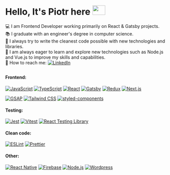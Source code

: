 <h1>
  Hello, It's Piotr here <img src="https://media.giphy.com/media/CgCaB0B0zYp4kVhNPf/giphy.gif?cid=ecf05e47kd1cesofsvqtmw7qina1uxh7ouqsox4px8hdvg2f&rid=giphy.gif&ct=s" width="40px" height="30px">
</h1>

💻 I am Frontend Developer working primarily on React & Gatsby projects.<br>📚 I graduate with an engineer's degree in computer science.<br>🔧 I always try to write the cleanest code possible with new technologies and libraries.<br>🚀 I am always eager to learn and explore new technologies such as Node.js and Vue.js to improve my skills and capabilities.<br>🔗 How to reach me: [![LinkedIn](https://img.shields.io/badge/LinkedIn-%230077B5.svg?logo=linkedin&logoColor=white)](https://www.linkedin.com/in/krysiakpiotr/) 

<h2></h2>

#### Frontend:
[![JavaScript](https://img.shields.io/badge/-JavaScript-F7DF1E?style=flat-square&logo=javascript&logoColor=black)](https://www.javascript.com/)
[![TypeScript](https://img.shields.io/badge/-TypeScript-007ACC?style=flat-square&logo=typescript&logoColor=white)](https://www.typescriptlang.org/)
[![React](https://img.shields.io/badge/-React-45b8d8?style=flat-square&logo=react&logoColor=white)](https://reactjs.org/)
[![Gatsby](https://img.shields.io/badge/Gatsby-663399?logo=gatsby&logoColor=white&style=flat-square)](https://www.gatsbyjs.com/)
[![Redux](https://img.shields.io/badge/-Redux-764ABC?style=flat-square&logo=redux&logoColor=white)](https://redux-toolkit.js.org)
[![Next.js](https://img.shields.io/badge/-Next.js-000000?style=flat-square&logo=next.js&logoColor=white)](https://nextjs.org/)

[![GSAP](https://img.shields.io/badge/GSAP-88ce04?style=flat-square&logo=GreenSock&logoColor=white)](https://greensock.com/gsap/)
[![Tailwind CSS](https://img.shields.io/badge/Tailwind_CSS-38B2AC?style=flat-square&logo=tailwind-css&logoColor=white)](https://tailwindcss.com/)
[![styled-components](https://img.shields.io/badge/styled_components-DB7093?style=flat-square&logo=styled-components&logoColor=white)](https://styled-components.com)

#### Testing:
[![Jest](https://img.shields.io/badge/-Jest-C21325?style=flat-square&logo=jest&logoColor=white)](https://jestjs.io/)
[![Vitest](https://img.shields.io/badge/Vitest-6E9F18?style=flat-square&logo=Vitest&logoColor=white)](https://vitest.dev)
[![React Testing Library](https://img.shields.io/badge/React_Testing_Library-E33332?style=flat-square&logo=testinglibrary&logoColor=white)](https://testing-library.com)

#### Clean code:
[![ESLint](https://img.shields.io/badge/-ESLint-4B32C3?style=flat-square&logo=ESLint&logoColor=white)](https://eslint.org)
[![Prettier](https://img.shields.io/badge/-Prettier-F7B93E?style=flat-square&logo=Prettier&logoColor=black)](https://prettier.io)

#### Other:
[![React Native](https://img.shields.io/badge/-React%20Native-45b8d8?style=flat-square&logo=react&logoColor=white)](https://reactnative.dev/)
[![Firebase](https://img.shields.io/badge/Firebase-FFCA28?&logo=firebase&logoColor=black&style=flat-square)](https://firebase.google.com/)
[![Node.js](https://img.shields.io/badge/Node.js-339933?&logo=node.js&logoColor=white&style=flat-square)](https://nodejs.org/en)
[![Wordpress](https://img.shields.io/badge/Wordpress-21759B?&logo=wordpress&logoColor=white&style=flat-square)](https://wordpress.org/)

